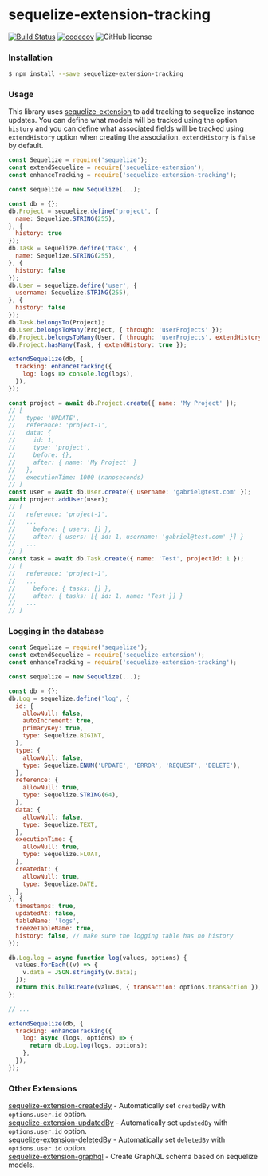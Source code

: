 # sequelize-extension-tracking

[![Build Status](https://travis-ci.org/gcmarques/sequelize-extension-tracking.svg?branch=master)](https://travis-ci.org/gcmarques/sequelize-extension-tracking)
[![codecov](https://codecov.io/gh/gcmarques/sequelize-extension-tracking/branch/master/graph/badge.svg)](https://codecov.io/gh/gcmarques/sequelize-extension-tracking)
![GitHub license](https://img.shields.io/github/license/gcmarques/sequelize-extension-tracking.svg)

### Installation
```bash
$ npm install --save sequelize-extension-tracking
```

### Usage

This library uses [sequelize-extension](https://www.npmjs.com/package/sequelize-extension) to add tracking to sequelize instance updates. You can define what models will be tracked using the option `history` and you can define what associated fields will be tracked using `extendHistory` option when creating the association. `extendHistory` is `false` by default.
```javascript
const Sequelize = require('sequelize');
const extendSequelize = require('sequelize-extension');
const enhanceTracking = require('sequelize-extension-tracking');

const sequelize = new Sequelize(...);

const db = {};
db.Project = sequelize.define('project', {
  name: Sequelize.STRING(255),
}, { 
  history: true 
});
db.Task = sequelize.define('task', {
  name: Sequelize.STRING(255),
}, { 
  history: false 
});
db.User = sequelize.define('user', {
  username: Sequelize.STRING(255),
}, { 
  history: false 
});
db.Task.belongsTo(Project);
db.User.belongsToMany(Project, { through: 'userProjects' });
db.Project.belongsToMany(User, { through: 'userProjects', extendHistory: true });
db.Project.hasMany(Task, { extendHistory: true });

extendSequelize(db, {
  tracking: enhanceTracking({
    log: logs => console.log(logs),
  }),
});

const project = await db.Project.create({ name: 'My Project' });
// [
//   type: 'UPDATE',
//   reference: 'project-1',
//   data: {
//     id: 1,
//     type: 'project',
//     before: {},
//     after: { name: 'My Project' }
//   },
//   executionTime: 1000 (nanoseconds)
// ]
const user = await db.User.create({ username: 'gabriel@test.com' });
await project.addUser(user);
// [
//   reference: 'project-1',
//   ...
//     before: { users: [] },
//     after: { users: [{ id: 1, username: 'gabriel@test.com' }] }
//   ...
// ]
const task = await db.Task.create({ name: 'Test', projectId: 1 });
// [
//   reference: 'project-1',
//   ...
//     before: { tasks: [] },
//     after: { tasks: [{ id: 1, name: 'Test'}] }
//   ...
// ]
```

### Logging in the database
```javascript
const Sequelize = require('sequelize');
const extendSequelize = require('sequelize-extension');
const enhanceTracking = require('sequelize-extension-tracking');

const sequelize = new Sequelize(...);

const db = {};
db.Log = sequelize.define('log', {
  id: {
    allowNull: false,
    autoIncrement: true,
    primaryKey: true,
    type: Sequelize.BIGINT,
  },
  type: {
    allowNull: false,
    type: Sequelize.ENUM('UPDATE', 'ERROR', 'REQUEST', 'DELETE'),
  },
  reference: {
    allowNull: true,
    type: Sequelize.STRING(64),
  },
  data: {
    allowNull: false,
    type: Sequelize.TEXT,
  },
  executionTime: {
    allowNull: true,
    type: Sequelize.FLOAT,
  },
  createdAt: {
    allowNull: true,
    type: Sequelize.DATE,
  },
}, {
  timestamps: true,
  updatedAt: false,
  tableName: 'logs',
  freezeTableName: true,
  history: false, // make sure the logging table has no history
});

db.Log.log = async function log(values, options) {
  values.forEach((v) => {
    v.data = JSON.stringify(v.data);
  });
  return this.bulkCreate(values, { transaction: options.transaction });
};

// ...

extendSequelize(db, {
  tracking: enhanceTracking({
    log: async (logs, options) => {
      return db.Log.log(logs, options);
    },
  }),
});
```


### Other Extensions
[sequelize-extension-createdBy](https://www.npmjs.com/package/sequelize-extension-createdBy) - Automatically set `createdBy` with `options.user.id` option.\
[sequelize-extension-updatedBy](https://www.npmjs.com/package/sequelize-extension-updatedBy) - Automatically set `updatedBy` with `options.user.id` option.\
[sequelize-extension-deletedBy](https://www.npmjs.com/package/sequelize-extension-deletedBy) - Automatically set `deletedBy` with `options.user.id` option.\
[sequelize-extension-graphql](https://www.npmjs.com/package/sequelize-extension-graphql) - Create GraphQL schema based on sequelize models.
